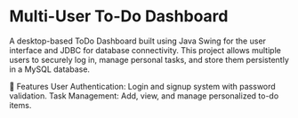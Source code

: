 # Multi-User To-Do Dashboard
A desktop-based ToDo Dashboard built using Java Swing for the user interface and JDBC for database connectivity. This project allows multiple users to securely log in, manage personal tasks, and store them persistently in a MySQL database.

🔧 Features
User Authentication: Login and signup system with password validation.
Task Management: Add, view, and manage personalized to-do items.
